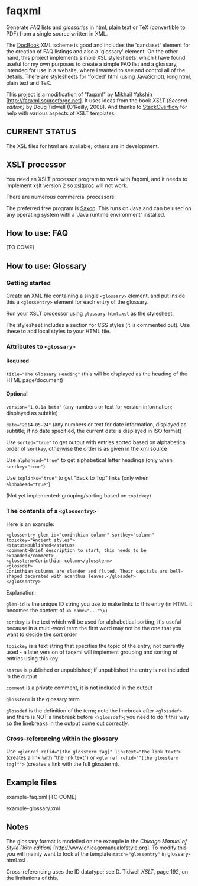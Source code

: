 faqxml
======

Generate _FAQ_ lists and _glossaries_ in html, plain text or TeX (convertible to PDF) from a single source written in XML.

The [DocBook](http://docbook.sourceforge.net/) XML scheme is good and includes the 'qandaset' element for the creation of FAQ listings and also a 'glossary' element. On the other hand, this project implements simple XSL stylesheets, which I have found useful for my own purposes to create a simple FAQ list and a glossary, intended for use in a website, where I wanted to see and control all of the details. There are stylesheets for 'folded' html (using JavaScript), long html, plain text and TeX. 

This project is a modification of "faqxml" by Mikhail Yakshin [http://faqxml.sourceforge.net]. It uses ideas from the book *XSLT (Second edition)* by Doug Tidwell (O'Reilly, 2008). And thanks to [StackOverflow](http://www.stackoverflow.com) for help with various aspects of XSLT templates.

CURRENT STATUS
--------------

The XSL files for html are available; others are in development.


XSLT processor
--------------

You need an XSLT processor program to work with faqxml, and it needs to implement xslt version 2 so [xsltproc](http://xmlsoft.org/XSLT/xsltproc.html) will not work. 

There are numerous commercial processors. 

The preferred free program is [Saxon](http://saxon.sourceforge.net/). This runs on Java and can be used on any operating system with a 'Java runtime environment' installed.


How to use: FAQ
---------------

[TO COME]


How to use: Glossary
--------------------

### Getting started

Create an XML file containing a single `<glossary>` element, and put inside this a `<glossentry>` element for each entry of
the glossary.

Run your XSLT processor using `glossary-html.xsl` as the stylesheet.

The stylesheet includes a section for CSS styles (it is commented out). Use these to add local styles to your HTML file. 

### Attributes to `<glossary>`

#### Required

`title="The Glossary Heading"` (this will be displayed as the heading of the HTML page/document)

#### Optional

`version="1.0.1a beta"` (any numbers or text for version information; displayed as subtitle)

`date="2014-05-24"` (any numbers or text for date information, displayed as subtitle; if no date specified, the current date is displayed in ISO format)

Use `sorted="true"` to get output with entries sorted based on alphabetical order of `sortkey`, otherwise the order is as given in the xml source

Use `alphahead="true"` to get alphabetical letter headings (only when `sortkey="true"`)
 
Use `toplinks="true"` to get "Back to Top" links (only when `alphahead="true"`)

(Not yet implemented: grouping/sorting based on `topickey`)

### The contents of a `<glossentry>`
Here is an example:

    <glossentry glen-id="corinthian-column" sortkey="column" topickey="Ancient styles"> 
    <status>published</status> 
    <comment>Brief description to start; this needs to be expanded</comment>
    <glossterm>Corinthian column</glossterm> 
    <glossdef> 
    Corinthian columns are slender and fluted. Their capitals are bell-shaped decorated with acanthus leaves.</glossdef> 
    </glossentry>

Explanation:

`glen-id` is the unique ID string you use to make links to this entry (in HTML it becomes the content of `<a name="..."\>`)

`sortkey` is the text which will be used for alphabetical sorting; it's useful because in a multi-word term the first word may not be the one that you want to decide the sort order

`topickey` is a text string that specifies the topic of the entry; not currently used - a later version of faqxml will implement grouping and sorting of entries using this key

`status` is published or unpublished; if unpublished the entry is not included in the output

`comment` is a private comment, it is not included in the output

`glossterm` is the glossary term

`glossdef` is the definition of the term; note the linebreak after `<glossdef>` and there is NOT a linebreak before `<\glossdef>`; you need to do it this way so the linebreaks in the output come out correctly.

### Cross-referencing within the glossary 
Use `<glenref refid="[the glossterm tag]" linktext="the link text">` (creates a link with "the link text") or `<glenref refid=""[the glossterm tag]"">` (creates a link with the full glossterm).

Example files
-------------

example-faq.xml [TO COME]

example-glossary.xml


Notes
-----

The glossary format is modelled on the example in the *Chicago Manual of Style (16th edition)* [http://www.chicagomanualofstyle.org]. To modify this you will mainly want to look at the template `match="glossentry"` in glossary-html.xsl .

Cross-referencing uses the ID datatype; see D. Tidwell *XSLT*, page 192, on the limitations of this.